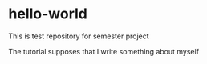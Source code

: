 # hello-world
This is test repository for semester project

The tutorial supposes that I write something about myself
